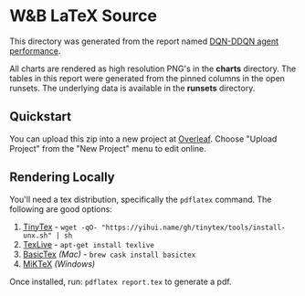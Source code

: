 # W&B LaTeX Source

This directory was generated from the report named [DQN-DDQN agent performance](https://wandb.ai/anjanav24/Cartpole/reports/DQN-DDQN-agent-performance--VmlldzoyMjA5NzA4/edit?firstReport&runsetFilter).

All charts are rendered as high resolution PNG's in the **charts** directory.  The tables in
this report were generated from the pinned columns in the open runsets.  The underlying data
is available in the **runsets** directory.

## Quickstart

You can upload this zip into a new project at [Overleaf](https://www.overleaf.com/).
Choose "Upload Project" from the "New Project" menu to edit online.

## Rendering Locally

You'll need a tex distribution, specifically the `pdflatex` command.  The following are good options:

1. [TinyTex](https://yihui.name/tinytex/) - `wget -qO- "https://yihui.name/gh/tinytex/tools/install-unx.sh" | sh`
2. [TexLive](https://tug.org/texlive/) - `apt-get install texlive`
3. [BasicTex](http://tug.org/cgi-bin/mactex-download/BasicTeX.pkg) *(Mac)* - `brew cask install basictex`
4. [MiKTeX](https://miktex.org/download) *(Windows)*

Once installed, run: `pdflatex report.tex` to generate a pdf.